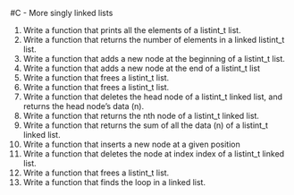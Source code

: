 #C - More singly linked lists
1. Write a function that prints all the elements of a listint_t list.
2. Write a function that returns the number of elements in a linked listint_t list.
3. Write a function that adds a new node at the beginning of a listint_t list.
4. Write a function that adds a new node at the end of a listint_t list
5. Write a function that frees a listint_t list.
6. Write a function that frees a listint_t list.
7. Write a function that deletes the head node of a listint_t linked list, and returns the head node’s data (n).
8. Write a function that returns the nth node of a listint_t linked list.
9. Write a function that returns the sum of all the data (n) of a listint_t linked list.
10. Write a function that inserts a new node at a given position
11. Write a function that deletes the node at index index of a listint_t linked list.
12. Write a function that frees a listint_t list.
13. Write a function that finds the loop in a linked list.

